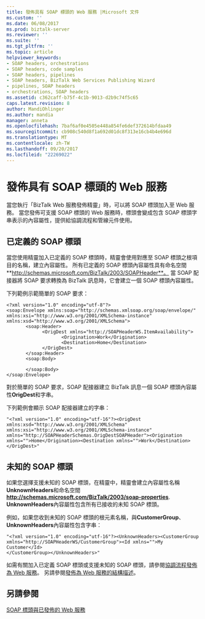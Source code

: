 ```yaml
---
title: 發佈具有 SOAP 標頭的 Web 服務 |Microsoft 文件
ms.custom: ''
ms.date: 06/08/2017
ms.prod: biztalk-server
ms.reviewer: ''
ms.suite: ''
ms.tgt_pltfrm: ''
ms.topic: article
helpviewer_keywords:
- SOAP headers, orchestrations
- SOAP headers, code samples
- SOAP headers, pipelines
- SOAP headers, BizTalk Web Services Publishing Wizard
- pipelines, SOAP headers
- orchestrations, SOAP headers
ms.assetid: c362caff-b75f-4c1b-9013-d2b9c74f5c65
caps.latest.revision: 8
author: MandiOhlinger
ms.author: mandia
manager: anneta
ms.openlocfilehash: 7baf6af0e4505e448a854fe6def372614bfdaa49
ms.sourcegitcommit: cb908c540d8f1a692d01dc8f313e16cb4b4e696d
ms.translationtype: MT
ms.contentlocale: zh-TW
ms.lasthandoff: 09/20/2017
ms.locfileid: "22269022"
---
```

# <a name="publishing-web-services-with-soap-headers"></a>發佈具有 SOAP 標頭的 Web 服務
當您執行「BizTalk Web 服務發佈精靈」時，可以將 SOAP 標頭加入至 Web 服務。 當您發佈可支援 SOAP 標頭的 Web 服務時，標頭會變成包含 SOAP 標頭字串表示的內容屬性，提供給協調流程和管線元件使用。  
  
## <a name="defined-soap-headers"></a>已定義的 SOAP 標頭  
 當您使用精靈加入已定義的 SOAP 標頭時，精靈會使用對應至 SOAP 標頭之根項目的名稱，建立內容屬性。 所有已定義的 SOAP 標頭內容屬性具有命名空間**http://schemas.microsoft.com/BizTalk/2003/SOAPHeader**。 當 SOAP 配接器將 SOAP 要求轉換為 BizTalk 訊息時，它會建立一個 SOAP 標頭內容屬性。  
  
 下列範例示範簡單的 SOAP 要求：  
  
```  
<?xml version="1.0" encoding="utf-8"?>  
<soap:Envelope xmlns:soap="http://schemas.xmlsoap.org/soap/envelope/" xmlns:xsi="http://www.w3.org/2001/XMLSchema-instance" xmlns:xsd="http://www.w3.org/2001/XMLSchema">  
       <soap:Header>  
             <OrigDest xmlns="http://SOAPHeaderWS.ItemAvailability">  
                    <Origination>Work</Origination>  
                    <Destination>Home</Destination>  
             </OrigDest>  
       </soap:Header>  
       <soap:Body>  
  
       </soap:Body>  
</soap:Envelope>  
```  
  
 對於簡單的 SOAP 要求，SOAP 配接器建立 BizTalk 訊息一個 SOAP 標頭內容屬性**OrigDest**和字串。  
  
 下列範例會顯示 SOAP 配接器建立的字串：  
  
```  
"<?xml version="1.0" encoding="utf-16"?><OrigDest xmlns:xsd="http://www.w3.org/2001/XMLSchema" xmlns:xsi="http://www.w3.org/2001/XMLSchema-instance" xmlns="http://SOAPHeaderSchemas.OrigDestSOAPHeader"><Origination xmlns="">Home</Origination><Destination xmlns="">Work</Destination> </OrigDest>"  
```  
  
## <a name="unknown-soap-headers"></a>未知的 SOAP 標頭  
 如果您選擇支援未知的 SOAP 標頭，在精靈中，精靈會建立內容屬性名稱**UnknownHeaders**和命名空間**http://schemas.microsoft.com/BizTalk/2003/soap-properties**. **UnknownHeaders**內容屬性包含所有已接收的未知 SOAP 標頭。  
  
 例如，如果您收到未知的 SOAP 標頭的根元素名稱，與**CustomerGroup**、 **UnknownHeaders**內容屬性包含字串：  
  
```  
"<?xml version="1.0" encoding="utf-16"?><UnknownHeaders><CustomerGroup xmlns="http://SOAPHeaderWS/CustomerGroup"><Id xmlns="">My Customer</Id>  
</CustomerGroup></UnknownHeaders>"  
```  
  
 如需有關加入已定義 SOAP 標頭或支援未知的 SOAP 標頭，請參閱[協調流程發佈為 Web 服務](../core/publishing-an-orchestration-as-a-web-service.md)。 另請參閱[發佈為 Web 服務的結構描述](../core/publishing-schemas-as-a-web-service.md)。  
  
## <a name="see-also"></a>另請參閱  
 [SOAP 標頭與已發佈的 Web 服務](../core/soap-headers-with-published-web-services.md)